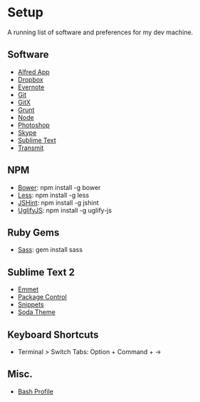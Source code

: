 # Setup

A running list of software and preferences for my dev machine.

## Software

  * [Alfred App](http://www.alfredapp.com)
  * [Dropbox](https://www.dropbox.com)
  * [Evernote](https://evernote.com)
  * [Git](http://git-scm.com/downloads)
  * [GitX](http://gitx.frim.nl)
  * [Grunt](http://gruntjs.com/getting-started)
  * [Node](http://nodejs.org)
  * [Photoshop](http://www.photoshop.com)
  * [Skype](http://www.skype.com/en/)
  * [Sublime Text](http://www.sublimetext.com)
  * [Transmit](http://panic.com/transmit/)

## NPM

  * [Bower](http://bower.io): npm install -g bower
  * [Less](http://lesscss.org): npm install -g less
  * [JSHint](http://jshint.com/install/): npm install -g jshint
  * [UglifyJS](https://github.com/mishoo/UglifyJS2): npm install -g uglify-js

## Ruby Gems

  * [Sass](http://sass-lang.com): gem install sass

## Sublime Text 2

  * [Emmet](http://emmet.io/download/)
  * [Package Control](http://wbond.net/sublime_packages/package_control/installation)
  * [Snippets](https://github.com/jonchretien/sublime-snippets)
  * [Soda Theme](https://github.com/buymeasoda/soda-theme/)

## Keyboard Shortcuts
  * Terminal > Switch Tabs: Option + Command + &rarr;

## Misc.

  * [Bash Profile](https://gist.github.com/jonchretien/1125984)
